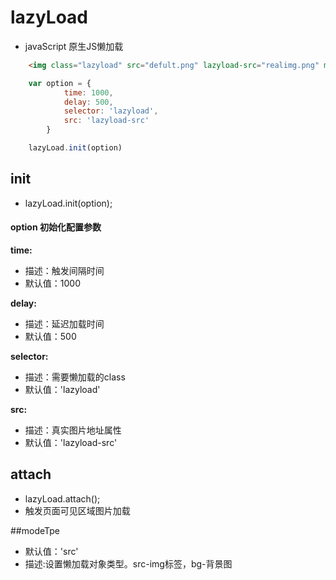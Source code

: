 # lazyLoad

* javaScript 原生JS懒加载

```html
    <img class="lazyload" src="defult.png" lazyload-src="realimg.png" modeType="src" >
```

```javascript  
    var option = {
            time: 1000,
            delay: 500,
            selector: 'lazyload',
            src: 'lazyload-src'
        }

    lazyLoad.init(option)
```
                
## init
* lazyLoad.init(option);
#### option 初始化配置参数
**time:**

* 描述：触发间隔时间
* 默认值：1000

**delay:** 

* 描述：延迟加载时间
* 默认值：500

**selector:** 

* 描述：需要懒加载的class
* 默认值：'lazyload'

**src:** 

* 描述：真实图片地址属性
* 默认值：'lazyload-src'


## attach
* lazyLoad.attach();
* 触发页面可见区域图片加载

##modeTpe

* 默认值：'src'
* 描述:设置懒加载对象类型。src-img标签，bg-背景图
